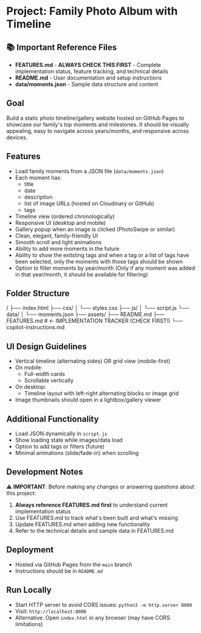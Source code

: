 # Project: Family Photo Album with Timeline

## 📚 Important Reference Files
- **FEATURES.md** - **ALWAYS CHECK THIS FIRST** - Complete implementation status, feature tracking, and technical details
- **README.md** - User documentation and setup instructions
- **data/moments.json** - Sample data structure and content

## Goal
Build a static photo timeline/gallery website hosted on GitHub Pages to showcase our family's top moments and milestones. It should be visually appealing, easy to navigate across years/months, and responsive across devices.

## Features
- Load family moments from a JSON file (`data/moments.json`)
- Each moment has:
  - title
  - date
  - description
  - list of image URLs (hosted on Cloudinary or GitHub)
  - tags
- Timeline view (ordered chronologically)
- Responsive UI (desktop and mobile)
- Gallery popup when an image is clicked (PhotoSwipe or similar)
- Clean, elegant, family-friendly UI
- Smooth scroll and light animations
- Ability to add more moments in the future
- Ability to show the exitsting tags and when a tag or a list of tags have been selected, only the moments with those tags should be shown
- Option to filter moments by year/month (Only if any moment was added in that year/month, it should be available for filtering)

## Folder Structure
/
├── index.html
├── css/
│   └── styles.css
├── js/
│   └── script.js
└── data/
│   └── moments.json
├── assets/
├── README.md
├── FEATURES.md          # ← IMPLEMENTATION TRACKER (CHECK FIRST!)
└── copilot-instructions.md

## UI Design Guidelines
- Vertical timeline (alternating sides) OR grid view (mobile-first)
- On mobile:
  - Full-width cards
  - Scrollable vertically
- On desktop:
  - Timeline layout with left-right alternating blocks or image grid
- Image thumbnails should open in a lightbox/gallery viewer

## Additional Functionality
- Load JSON dynamically in `script.js`
- Show loading state while images/data load
- Option to add tags or filters (future)
- Minimal animations (slide/fade-in) when scrolling

## Development Notes
⚠️ **IMPORTANT**: Before making any changes or answering questions about this project:
1. **Always reference FEATURES.md first** to understand current implementation status
2. Use FEATURES.md to track what's been built and what's missing
3. Update FEATURES.md when adding new functionality
4. Refer to the technical details and sample data in FEATURES.md

## Deployment
- Hosted via GitHub Pages from the `main` branch
- Instructions should be in `README.md`

## Run Locally
- Start HTTP server to avoid CORS issues: `python3 -m http.server 8000`
- Visit: `http://localhost:8000`
- Alternative: Open `index.html` in any browser (may have CORS limitations)


